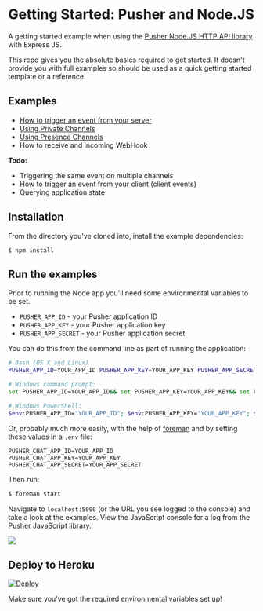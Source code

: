 # Getting Started: Pusher and Node.JS

A getting started example when using the [Pusher Node.JS HTTP API library](https://github.com/pusher/pusher-http-node) with Express JS.

This repo gives you the absolute basics required to get started. It doesn't provide you with full examples so should be used as a quick getting started template or a reference.

## Examples

* [How to trigger an event from your server](views/trigger.html)
* [Using Private Channels](views/private.html)
* [Using Presence Channels](views/presence.html)
* How to receive and incoming WebHook

**Todo:**

* Triggering the same event on multiple channels
* How to trigger an event from your client (client events)
* Querying application state

## Installation

From the directory you've cloned into, install the example dependencies:

```
$ npm install
```

## Run the examples

Prior to running the Node app you'll need some environmental variables to be set.

* `PUSHER_APP_ID` - your Pusher application ID
* `PUSHER_APP_KEY` - your Pusher application key
* `PUSHER_APP_SECRET` - your Pusher application secret

You can do this from the command line as part of running the application:

```bash
# Bash (OS X and Linux)
PUSHER_APP_ID=YOUR_APP_ID PUSHER_APP_KEY=YOUR_APP_KEY PUSHER_APP_SECRET=YOUR_APP_SECRET node server.js

# Windows command prompt:
set PUSHER_APP_ID=YOUR_APP_ID&& set PUSHER_APP_KEY=YOUR_APP_KEY&& set PUSHER_APP_SECRET=YOUR_APP_SECRET&& node server.js

# Windows PowerShell:
$env:PUSHER_APP_ID="YOUR_APP_ID"; $env:PUSHER_APP_KEY="YOUR_APP_KEY"; $env:PUSHER_APP_SECRET="YOUR_APP_SECRET"; node server.js
```

Or, probably much more easily, with the help of [foreman](https://github.com/ddollar/foreman) and by setting these values in a `.env` file:

```
PUSHER_CHAT_APP_ID=YOUR_APP_ID
PUSHER_CHAT_APP_KEY=YOUR_APP_KEY
PUSHER_CHAT_APP_SECRET=YOUR_APP_SECRET
```

Then run:

```bash
$ foreman start
```

Navigate to `localhost:5000` (or the URL you see logged to the console) and take a look at the examples. View the JavaScript console for a log from the Pusher JavaScript library.

![](./docs/presence-log.png)

## Deploy to Heroku

[![Deploy](https://www.herokucdn.com/deploy/button.svg)](https://heroku.com/deploy)

Make sure you've got the required environmental variables set up!
